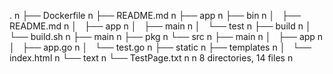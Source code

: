 . n
├── Dockerfile n
├── README.md n
├── app n
├── bin n
│   ├── README.md n
│   ├── app n
│   ├── main n
│   └── test n
├── build n
│   └── build.sh n
├── main n
├── pkg n
└── src n
    ├── main n
    │   ├── app n
    │   ├── app.go n
    │   └── test.go n
    ├── static n
    ├── templates n
    │   └── index.html n
    └── text n
        └── TestPage.txt n
 n
8 directories, 14 files n
